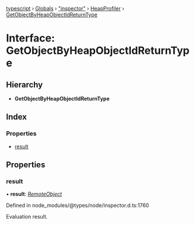 [typescript](../README.md) › [Globals](../globals.md) › ["inspector"](../modules/_inspector_.md) › [HeapProfiler](../modules/_inspector_.heapprofiler.md) › [GetObjectByHeapObjectIdReturnType](_inspector_.heapprofiler.getobjectbyheapobjectidreturntype.md)

# Interface: GetObjectByHeapObjectIdReturnType

## Hierarchy

* **GetObjectByHeapObjectIdReturnType**

## Index

### Properties

* [result](_inspector_.heapprofiler.getobjectbyheapobjectidreturntype.md#result)

## Properties

###  result

• **result**: *[RemoteObject](_inspector_.runtime.remoteobject.md)*

Defined in node_modules/@types/node/inspector.d.ts:1760

Evaluation result.
